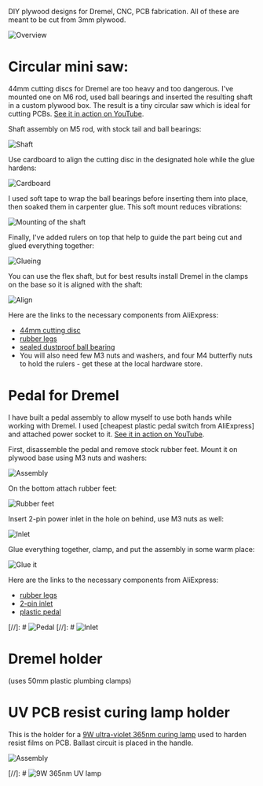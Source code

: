 DIY plywood designs for Dremel, CNC, PCB fabrication. All of these are meant to be cut from 3mm plywood.

![Overview](https://github.com/Bougakov/Plywood/blob/master/images/all.jpg?raw=true)

# Circular mini saw:

44mm cutting discs for Dremel are too heavy and too dangerous. I've mounted one on M6 rod, used ball bearings and inserted the resulting shaft in a custom plywood box. The result is a tiny circular saw which is ideal for cutting PCBs. [See it in action on YouTube](http://www.youtube.com/watch?v=lyNd7t795UE "Dremel micro saw cuts a PCB").

Shaft assembly on M5 rod, with stock tail and ball bearings:

![Shaft](https://github.com/Bougakov/Plywood/blob/master/images/saw-shaft.jpg?raw=true)

Use cardboard to align the cutting disc in the designated hole while the glue hardens:

![Cardboard](https://github.com/Bougakov/Plywood/blob/master/images/saw-blademount.jpg?raw=true)

I used soft tape to wrap the ball bearings before inserting them into place, then soaked them in carpenter glue. This soft mount reduces vibrations:

![Mounting of the shaft](https://github.com/Bougakov/Plywood/blob/master/images/saw-assembly.jpg)

Finally, I've added rulers on top that help to guide the part being cut and glued everything together:

![Glueing](https://github.com/Bougakov/Plywood/blob/master/images/saw-glue.jpg)

You can use the flex shaft, but for best results install Dremel in the clamps on the base so it is aligned with the shaft:

![Align](https://github.com/Bougakov/Plywood/blob/master/images/saw-oneaxis.jpg?raw=true)

Here are the links to the necessary components from AliExpress:

* [44mm cutting disc](https://letyshops.com/r/aliexpress-m9intrgq4k08g)
* [rubber legs](https://letyshops.com/r/aliexpress-m9intrgr468k8)
* [sealed dustproof ball bearing](https://letyshops.com/r/aliexpress-m9intrgq568og)
* You will also need few M3 nuts and washers, and four M4 butterfly nuts to hold the rulers - get these at the local hardware store. 

# Pedal for Dremel

I have built a pedal assembly to allow myself to use both hands while working with Dremel. I used [cheapest plastic pedal switch from AliExpress] and attached power socket to it. [See it in action on YouTube](https://www.youtube.com/watch?v=IyDY4anWHEY).

First, disassemble the pedal and remove stock rubber feet. Mount it on plywood base using M3 nuts and washers:

![Assembly](https://github.com/Bougakov/Plywood/blob/master/images/pedal-assembly.jpg?raw=true)

On the bottom attach rubber feet:

![Rubber feet](https://github.com/Bougakov/Plywood/blob/master/images/pedal-bottom-assembled.jpg?raw=true)

Insert 2-pin power inlet in the hole on behind, use M3 nuts as well:

![Inlet](https://github.com/Bougakov/Plywood/blob/master/images/pedal-behind.jpg?raw=true)

Glue everything together, clamp, and put the assembly in some warm place:

![Glue it](https://github.com/Bougakov/Plywood/blob/master/images/pedal-warmth.jpg?raw=true)

Here are the links to the necessary components from AliExpress:

* [rubber legs](https://letyshops.com/r/aliexpress-m9intrgr468k8)
* [2-pin inlet](https://letyshops.com/r/aliexpress-m9intrgr02ogk)
* [plastic pedal](https://letyshops.com/r/aliexpress-m9intrgqznk0s)

[//]: # ![Pedal](https://ae01.alicdn.com/kf/HTB16ynOfBnTBKNjSZPfq6zf1XXau.jpg?width=930&height=550&hash=1480)
[//]: # ![Inlet](https://ae01.alicdn.com/kf/HTB1M7ImIwaTBuNjSszfq6xgfpXaM.jpg)

# Dremel holder 

(uses 50mm plastic plumbing clamps)

# UV PCB resist curing lamp holder

This is the holder for a [9W ultra-violet 365nm curing lamp](https://letyshops.com/r/aliexpress-m9intrgr28g84) used to harden resist films on PCB. Ballast circuit is placed in the handle.

![Assembly](https://github.com/Bougakov/Plywood/blob/master/images/uv-bottom.jpg?raw=true)

[//]: # ![9W 365nm UV lamp](http://ae01.alicdn.com/kf/HTB1uMPedBDH8KJjSspnq6zNAVXal.jpg)
